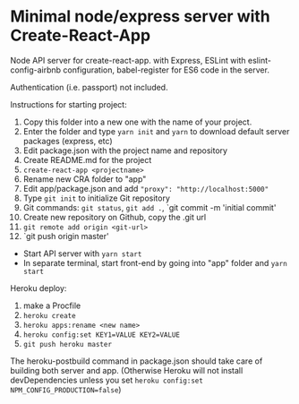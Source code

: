 # Minimal node/express server with Create-React-App

Node API server for create-react-app. with Express, ESLint with eslint-config-airbnb configuration, babel-register for ES6 code in the server.

Authentication (i.e. passport) not included.

Instructions for starting project: 

1. Copy this folder into a new one with the name of your project.
2. Enter the folder and type `yarn init` and `yarn` to download default server packages (express, etc)
3. Edit package.json with the project name and repository
4. Create README.md for the project
5. `create-react-app <projectname>`
6. Rename new CRA folder to "app"
7. Edit app/package.json and add `"proxy": "http://localhost:5000"`
8. Type `git init` to initialize Git repository
9. Git commands: `git status`, `git add .`, `git commit -m 'initial commit'
10. Create new repository on Github, copy the .git url
11. `git remote add origin <git-url>`
12. `git push origin master'

- Start API server with `yarn start`
- In separate terminal, start front-end by going into "app" folder and `yarn start`

Heroku deploy:
1. make a Procfile
2. `heroku create`
3. `heroku apps:rename <new name>`
4. `heroku config:set KEY1=VALUE KEY2=VALUE`
5. `git push heroku master`

The heroku-postbuild command in package.json should take care of building both server and app. (Otherwise Heroku will not install devDependencies unless you set `heroku config:set NPM_CONFIG_PRODUCTION=false`)
